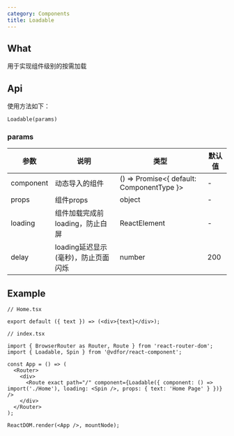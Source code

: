 ```yaml
---
category: Components
title: Loadable
---
```


## What

用于实现组件级别的按需加载

## Api

使用方法如下：

`Loadable(params)`

### params

| 参数 | 说明 | 类型 | 默认值 |
| --- | --- | --- | --- |
| component | 动态导入的组件 | () => Promise<{ default: ComponentType }> | - |
| props | 组件props | object | - |
| loading | 组件加载完成前loading，防止白屏 | ReactElement | - |
| delay | loading延迟显示(毫秒)，防止页面闪烁 | number | 200 |

## Example

```tsx
// Home.tsx

export default ({ text }) => (<div>{text}</div>);
```

```tsx
// index.tsx

import { BrowserRouter as Router, Route } from 'react-router-dom';
import { Loadable, Spin } from '@vdfor/react-component';

const App = () => (
  <Router>
    <div>
      <Route exact path="/" component={Loadable({ component: () => import('./Home'), loading: <Spin />, props: { text: 'Home Page' } })} />
    </div>
  </Router>
);

ReactDOM.render(<App />, mountNode);
```